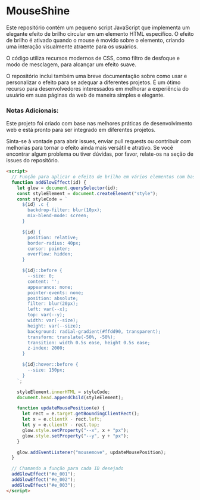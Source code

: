 # MouseShine

Este repositório contém um pequeno script JavaScript que implementa um elegante efeito de brilho circular em um elemento HTML específico. O efeito de brilho é ativado quando o mouse é movido sobre o elemento, criando uma interação visualmente atraente para os usuários.

O código utiliza recursos modernos de CSS, como filtro de desfoque e modo de mesclagem, para alcançar um efeito suave.

O repositório inclui também uma breve documentação sobre como usar e personalizar o efeito para se adequar a diferentes projetos. É um ótimo recurso para desenvolvedores interessados em melhorar a experiência do usuário em suas páginas da web de maneira simples e elegante.

### Notas Adicionais:

Este projeto foi criado com base nas melhores práticas de desenvolvimento web e está pronto para ser integrado em diferentes projetos.

Sinta-se à vontade para abrir issues, enviar pull requests ou contribuir com melhorias para tornar o efeito ainda mais versátil e atrativo. Se você encontrar algum problema ou tiver dúvidas, por favor, relate-os na seção de issues do repositório.

```html
<script>
  // Função para aplicar o efeito de brilho em vários elementos com base no ID
  function addGlowEffect(id) {
    let glow = document.querySelector(id);
    const styleElement = document.createElement("style");
    const styleCode = `
      ${id} .c {
        backdrop-filter: blur(10px);
        mix-blend-mode: screen;
      }

      ${id} {
        position: relative;
        border-radius: 40px;
        cursor: pointer;
        overflow: hidden;
      }

      ${id}::before {
        --size: 0;
        content: '';
        appearance: none;
        pointer-events: none;
        position: absolute;
        filter: blur(20px);
        left: var(--x);
        top: var(--y);
        width: var(--size);
        height: var(--size);
        background: radial-gradient(#ffdd90, transparent);
        transform: translate(-50%, -50%);
        transition: width 0.5s ease, height 0.5s ease;
        z-index: 2000;
      }

      ${id}:hover::before {
        --size: 150px;
      }
    `;

    styleElement.innerHTML = styleCode;
    document.head.appendChild(styleElement);

    function updateMousePosition(e) {
      let rect = e.target.getBoundingClientRect();
      let x = e.clientX - rect.left;
      let y = e.clientY - rect.top;
      glow.style.setProperty("--x", x + "px");
      glow.style.setProperty("--y", y + "px");
    }

    glow.addEventListener("mousemove", updateMousePosition);
  }

  // Chamando a função para cada ID desejado
  addGlowEffect("#e_001");
  addGlowEffect("#e_002");
  addGlowEffect("#e_003");
</script>
```
